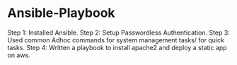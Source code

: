 # Ansible-Playbook

Step 1: Installed Ansible.
Step 2: Setup Passwordless Authentication.
Step 3: Used common Adhoc commands for system management tasks/ for quick tasks.
Step 4: Written a playbook to install apache2 and deploy a static app on aws.
